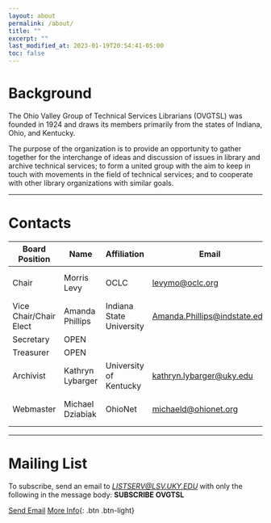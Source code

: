 ```yaml
---
layout: about
permalink: /about/
title: ""
excerpt: ""
last_modified_at: 2023-01-19T20:54:41-05:00
toc: false
---
```


# Background

The Ohio Valley Group of Technical Services Librarians (OVGTSL) was founded in 1924 and draws its members primarily from the states of Indiana, Ohio, and Kentucky.

The purpose of the organization is to provide an opportunity to gather together for the interchange of ideas and discussion of issues in library and archive technical services; to form a united group with the aim to keep in touch with movements in the field of technical services; and to cooperate with other library organizations with similar goals.

<hr class="invisible"/>

# Contacts

| Board Position         | Name             | Affiliation              | Email                        | Active      |
|------------------------|------------------|--------------------------|------------------------------|-------------|
| Chair                  | Morris Levy      | OCLC                     | levymo@oclc.org              | 2024 - 2025 |
| Vice Chair/Chair Elect | Amanda Phillips  | Indiana State University | Amanda.Phillips@indstate.edu | 2024 - 2025 |
| Secretary              | OPEN             |                          |                              |             |
| Treasurer              | OPEN             |                          |                              |             |
| Archivist              | Kathryn Lybarger | University of Kentucky   | kathryn.lybarger@uky.edu     | 2024 - 2027 |
| Webmaster              | Michael Dziabiak | OhioNet                  | michaeld@ohionet.org         | 2024 - 2027 |

<hr class="invisible"/>

# Mailing List

To subscribe, send an email to *LISTSERV@LSV.UKY.EDU* with only the following in the message body: **SUBSCRIBE OVGTSL**

<a class="btn btn--info" href="mailto:LISTSERV@LSV.UKY.EDU?subject=SUBSCRIBE OVGTSL&body=SUBSCRIBE OVGTSL">Send Email</a> [More Info](http://www.lsoft.com/scripts/wl.exe?SL1=OVGTSL&H=LSV.UKY.EDU){: .btn .btn-light}